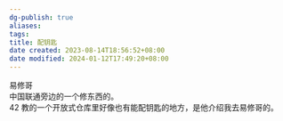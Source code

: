 ```yaml
---
dg-publish: true
aliases: 
tags: 
title: 配钥匙
date created: 2023-08-14T18:56:52+08:00
date modified: 2024-01-12T17:49:20+08:00
---
```

易修哥  
中国联通旁边的一个修东西的。  
42 教的一个开放式仓库里好像也有能配钥匙的地方，是他介绍我去易修哥的。